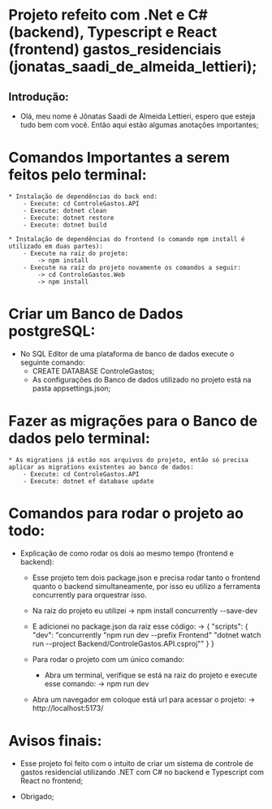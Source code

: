 # Projeto refeito com .Net e C# (backend), Typescript e React (frontend) gastos_residenciais (jonatas_saadi_de_almeida_lettieri);


## Introdução:

- Olá, meu nome é Jônatas Saadi de Almeida Lettieri, espero que esteja tudo bem com você. Então aqui estão algumas anotações importantes;


# Comandos Importantes a serem feitos pelo terminal:

    * Instalação de dependências do back end:
        - Execute: cd ControleGastos.API
        - Execute: dotnet clean
        - Execute: dotnet restore
        - Execute: dotnet build

    * Instalação de dependências do frontend (o comando npm install é utilizado em duas partes):
        - Execute na raíz do projeto:
            -> npm install
        - Execute na raíz do projeto novamente os comandos a seguir:
            -> cd ControleGastos.Web
            -> npm install

# Criar um Banco de Dados postgreSQL:

* No SQL Editor de uma plataforma de banco de dados execute o seguinte comando:
    - CREATE DATABASE ControleGastos;
    - As configurações do Banco de dados utilizado no projeto está na pasta appsettings.json;


# Fazer as migrações para o Banco de dados pelo terminal:

    * As migrations já estão nos arquivos do projeto, então só precisa aplicar as migrations existentes ao banco de dados:
        - Execute: cd ControleGastos.API
        - Execute: dotnet ef database update


# Comandos para rodar o projeto ao todo:

* Explicação de como rodar os dois ao mesmo tempo (frontend e backend):
    - Esse projeto tem dois package.json e precisa rodar tanto o frontend quanto o backend simultaneamente, por isso eu utilizo a ferramenta concurrently para orquestrar isso.

    - Na raiz do projeto eu utilizei -> npm install concurrently --save-dev

    - E adicionei no package.json da raiz esse código:
        -> {
            "scripts": {
            "dev": "concurrently \"npm run dev --prefix Frontend\" \"dotnet watch run --project Backend/ControleGastos.API.csproj\""
                       }
           }

    - Para rodar o projeto com um único comando:
        * Abra um terminal, verifique se está na raiz do projeto e execute esse comando:
            -> npm run dev

    - Abra um navegador em coloque está url para acessar o projeto:
        -> http://localhost:5173/


# Avisos finais:
- Esse projeto foi feito com o intuito de criar um sistema de controle de gastos residencial utilizando .NET com C# no backend e Typescript com React no frontend;

- Obrigado;